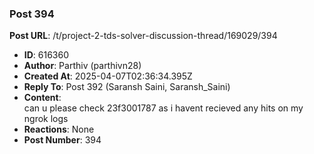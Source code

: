 ### Post 394
**Post URL**: /t/project-2-tds-solver-discussion-thread/169029/394
- **ID**: 616360
- **Author**: Parthiv (parthivn28)
- **Created At**: 2025-04-07T02:36:34.395Z
- **Reply To**: Post 392 (Saransh Saini, Saransh_Saini)
- **Content**:  
  can u please check 23f3001787 as i havent recieved any hits on my ngrok logs
- **Reactions**: None
- **Post Number**: 394


